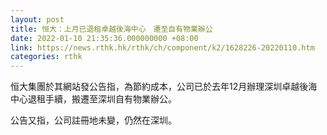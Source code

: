 ```yaml
---
layout: post
title: 恒大：上月已退租卓越後海中心　遷至自有物業辦公
date: 2022-01-10 21:35:36.000000000 +08:00
link: https://news.rthk.hk/rthk/ch/component/k2/1628226-20220110.htm
categories: rthk
---
```


恒大集團於其網站發公告指，為節約成本，公司已於去年12月辦理深圳卓越後海中心退租手續，搬遷至深圳自有物業辦公。

公告又指，公司註冊地未變，仍然在深圳。
